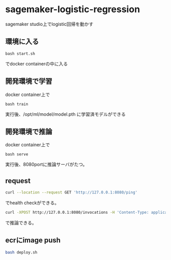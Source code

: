 # sagemaker-logistic-regression
sagemaker studio上でlogistic回帰を動かす

## 環境に入る
```
bash start.sh
```

でdocker containerの中に入る

## 開発環境で学習
docker container上で

```
bash train
```

実行後、/opt/ml/model/model.pth
に学習済モデルができる

## 開発環境で推論
docker container上で

```
bash serve
```

実行後、8080portに推論サーバがたつ。

## request
```bash
curl --location --request GET 'http://127.0.0.1:8080/ping'
```

でhealth checkができる。

```bash
curl -XPOST http://127.0.0.1:8080/invocations -H 'Content-Type: application/json' -d '{"petal_length": 0.4,"petal_width": 1.6}'
```

で推論できる。


## ecrにimage push
```bash
bash deploy.sh
```
